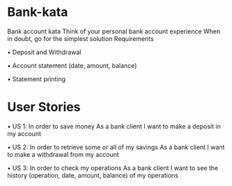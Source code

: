 # Bank-kata

Bank account kata Think of your personal bank account experience When in doubt, go for the simplest solution Requirements

•	Deposit and Withdrawal

•	Account statement (date, amount, balance)

•	Statement printing

# User Stories

•	US 1:
In order to save money
As a bank client
I want to make a deposit in my account

•	US 2:
In order to retrieve some or all of my savings
As a bank client
I want to make a withdrawal from my account

•	US 3:
In order to check my operations
As a bank client
I want to see the history (operation, date, amount, balance) of my operations
